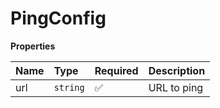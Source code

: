 # PingConfig

**Properties**

| Name | Type     | Required | Description |
| :--- | :------- | :------- | :---------- |
| url  | `string` | ✅       | URL to ping |
